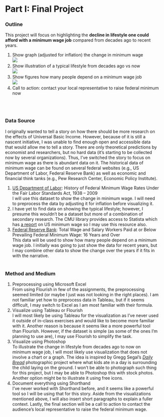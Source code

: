 # Part I: Final Project
 
### Outline
This project will focus on highlighting the **decline in lifestyle one could afford with a minimum wage job** compared from decades ago to recent years.
1.	Show graph (adjusted for inflation) the change in minimum wage 
<br>![](https://i.postimg.cc/zfpcr0PW/p1-sketch1.jpg)
2.	Show illustration of a typical lifestyle from decades ago vs now
<br>![](https://i.postimg.cc/50RKHjJ2/p1-sketch2.jpg)
3.	Show figures how many people depend on a minimum wage job
<br>![](https://i.postimg.cc/9MMNFZvk/p1-sketch3.jpg)
4.	Call to action: contact your local representative to raise federal minimum now

<br> <br> 
### Data Source
I originally wanted to tell a story on how there should be more research on the effects of Universal Basic Income. However, because of it is still a nascent initiative, I was unable to find enough open and accessible data that would allow me to tell a story. There are only theoretical predictions by economist and researchers, but no hard data (it’s starting to be collected now by several organizations). Thus, I’ve switched the story to focus on minimum wage as there is abundant data on it. The historical data of minimum wage can be found on several federal websites (e.g., US Department of Labor, Federal Reserve Bank) as well as economic and financial think tanks (e.g., Pew Research Center, Economic Policy Institute). 
1.	[US Department of Labor](https://www.dol.gov/agencies/whd/minimum-wage/history/chart): History of Federal Minimum Wage Rates Under the Fair Labor Standards Act, 1938 – 2009
<br> I will use this dataset to show the change in minimum wage. I will need to preprocess the data by adjusting it for inflation before visualizing it.
2.	I have yet to find data on showing the typical lifestyle; however, I presume this wouldn’t be a dataset but more of a combination of secondary research. The CMU library provides access to Statista which has [a report](https://www.statista.com/topics/5920/minimum-wage-in-the-united-states) on US minimum wage so I may use this resource also. 
3.	[Federal Reserve Bank](https://fred.stlouisfed.org/series/T16OC2): Total Wage and Salary Workers Paid at or Below Prevailing Federal Minimum Wage: 16 Years and Over 
<br> This data will be used to show how many people depend on a minimum wage job. I initially was going to just show the data for recent years, but I may combine other data to show the change over the years if it fits in with the narrative.
<br> <br> 
### Method and Medium
1.	Preprocessing using Microsoft Excel
<br> From using Flourish in few of the assignments, the preprocessing seemed limited (or maybe I just was not looking in the right places). I am not familiar yet how to preprocess data in Tableau, but if it seems difficult, I may switch to Excel as I am most familiar with their formula.
2.	Visualize using Tableau or Flourish
<br> I will most likely be using Tableau for the visualization as I’ve never used it outside of in-class exercises and would like to become more familiar with it. Another reason is because it seems like a more powerful tool than Flourish. However, if the dataset is simple (as some of the ones I’m planning to use are), I may use Flourish to simplify the task.
3.	Visualize using Photoshop
<br> To illustrate the change in lifestyle from decades ago to now on minimum wage job, I will most likely use visualization that does not involve a chart or a graph. The idea is inspired by Gregg Segal’s _[Daily Bread]( https://powerhousebooks.com/books/daily-bread-what-kids-eat-around-the-world/)_ photographic project where what kids ate in a day is surrounding the child laying on the ground. I won’t be able to photograph such thing for this project, but I may be able to Photoshop this with stock photos. Another option might be to illustrate it using free icons.
4.	Document everything using Shorthand
<br> I’ve never worked with Shorthand before, and it seems like a powerful tool so I will be using that for this story. Aside from the visualizations mentioned above, I will also insert short paragraphs to explain a fuller context. Lastly, the final section will be a call to action to contact the audience’s local representative to raise the federal minimum wage. 
<br> <br> <br> <br> <br> 
